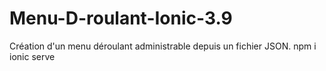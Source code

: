 # Menu-D-roulant-Ionic-3.9
Création d'un menu déroulant administrable depuis un fichier JSON.
npm i
ionic serve
